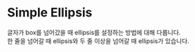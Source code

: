 # Simple Ellipsis

글자가 box를 넘어갔을 때 ellipsis를 설정하는 방법에 대해 다룹니다.\
한 줄을 넘어갈 때 ellipsis와 두 줄 이상을 넘어갈 때 ellipsis가 있습니다.
